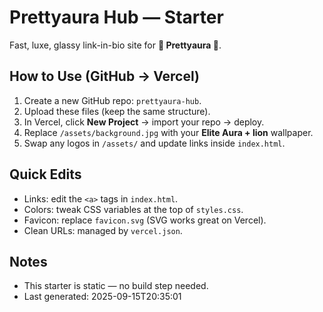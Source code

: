 # Prettyaura Hub — Starter
Fast, luxe, glassy link-in-bio site for **🌸 Prettyaura 🎀**.

## How to Use (GitHub → Vercel)
1) Create a new GitHub repo: `prettyaura-hub`.
2) Upload these files (keep the same structure).
3) In Vercel, click **New Project** → import your repo → deploy.
4) Replace `/assets/background.jpg` with your **Elite Aura + lion** wallpaper.
5) Swap any logos in `/assets/` and update links inside `index.html`.

## Quick Edits
- Links: edit the `<a>` tags in `index.html`.
- Colors: tweak CSS variables at the top of `styles.css`.
- Favicon: replace `favicon.svg` (SVG works great on Vercel).
- Clean URLs: managed by `vercel.json`.

## Notes
- This starter is static — no build step needed.
- Last generated: 2025-09-15T20:35:01
